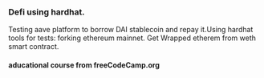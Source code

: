 ### Defi using hardhat. 
Testing aave platform to borrow DAI stablecoin and repay it.Using hardhat tools for tests: forking ethereum mainnet.
Get Wrapped etherem from weth smart contract.

#### aducational course from freeCodeCamp.org
